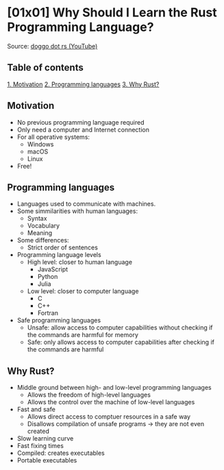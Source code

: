 # [01x01] Why Should I Learn the Rust Programming Language?

Source: [doggo dot rs (YouTube)](https://www.youtube.com/watch?v=VjfTECJvxfo)

## Table of contents

[1. Motivation](#motivation)
[2. Programming languages](#programming-languages)
[3. Why Rust?](#why-rust)

## Motivation

- No previous programming language required
- Only need a computer and Internet connection
- For all operative systems:
  - Windows
  - macOS
  - Linux
- Free!

## Programming languages

- Languages used to communicate with machines.
- Some simmilarities with human languages:
  - Syntax
  - Vocabulary
  - Meaning
- Some differences:
  - Strict order of sentences
- Programming language levels
  - High level: closer to human language
    - JavaScript
    - Python
    - Julia
  - Low level: closer to computer language
    - C
    - C++
    - Fortran
- Safe programming languages
  - Unsafe: allow access to computer capabilities without checking if the commands are harmful for memory
  - Safe: only allows access to computer capabilities after checking if the commands are harmful

## Why Rust?

- Middle ground between high- and low-level programming languages
  - Allows the freedom of high-level languages
  - Allows the control over the machine of low-level languages
- Fast and safe
  - Allows direct access to comptuer resources in a safe way
  - Disallows compilation of unsafe programs -> they are not even created
- Slow learning curve
- Fast fixing times
- Compiled: creates executables
- Portable executables
